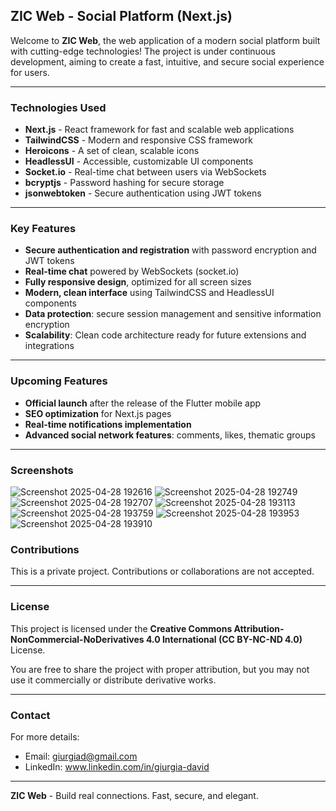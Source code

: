 ## ZIC Web - Social Platform (Next.js)

Welcome to **ZIC Web**, the web application of a modern social platform built with cutting-edge technologies! The project is under continuous development, aiming to create a fast, intuitive, and secure social experience for users.

---

### Technologies Used
- **Next.js** - React framework for fast and scalable web applications
- **TailwindCSS** - Modern and responsive CSS framework
- **Heroicons** - A set of clean, scalable icons
- **HeadlessUI** - Accessible, customizable UI components
- **Socket.io** - Real-time chat between users via WebSockets
- **bcryptjs** - Password hashing for secure storage
- **jsonwebtoken** - Secure authentication using JWT tokens

---

### Key Features
- **Secure authentication and registration** with password encryption and JWT tokens
- **Real-time chat** powered by WebSockets (socket.io)
- **Fully responsive design**, optimized for all screen sizes
- **Modern, clean interface** using TailwindCSS and HeadlessUI components
- **Data protection**: secure session management and sensitive information encryption
- **Scalability**: Clean code architecture ready for future extensions and integrations

---

### Upcoming Features
- **Official launch** after the release of the Flutter mobile app
- **SEO optimization** for Next.js pages
- **Real-time notifications implementation**
- **Advanced social network features**: comments, likes, thematic groups

---

### Screenshots

![Screenshot 2025-04-28 192616](https://github.com/user-attachments/assets/8f7bac88-e337-4672-970b-de00acc5c39c)
![Screenshot 2025-04-28 192749](https://github.com/user-attachments/assets/926da9f9-a97c-41df-8a81-d6219e9dad9f)
![Screenshot 2025-04-28 192707](https://github.com/user-attachments/assets/9750027b-cbc6-4bc6-8461-b7f8e40df9ac)
![Screenshot 2025-04-28 193113](https://github.com/user-attachments/assets/368f3577-45ad-49ae-9cd4-5160fb7d94b4)
![Screenshot 2025-04-28 193759](https://github.com/user-attachments/assets/04004387-81e1-453b-b3fc-f9a65b69388c)
![Screenshot 2025-04-28 193953](https://github.com/user-attachments/assets/e4f0640d-0006-44db-8225-98d67f373001)
![Screenshot 2025-04-28 193910](https://github.com/user-attachments/assets/2cc8ad91-58c5-4e2b-8954-0bc54f1f5669)



### Contributions
This is a private project. Contributions or collaborations are not accepted.

---

### License
This project is licensed under the **Creative Commons Attribution-NonCommercial-NoDerivatives 4.0 International (CC BY-NC-ND 4.0)** License. 

You are free to share the project with proper attribution, but you may not use it commercially or distribute derivative works.

---

### Contact
For more details:
- Email: giurgiad@gmail.com
- LinkedIn: www.linkedin.com/in/giurgia-david

---

**ZIC Web** - Build real connections. Fast, secure, and elegant.

